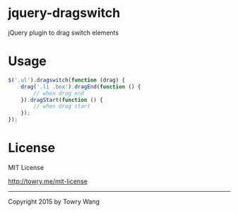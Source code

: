 # jquery-dragswitch

jQuery plugin to drag switch elements

# Usage

```javascript
$('.ul').dragswitch(function (drag) {
	drag('.li .box').dragEnd(function () {
		// when drag end	
	}).dragStart(function () {
		// when drag start
	});
});
```

# License

MIT License

http://towry.me/mit-license

---

Copyright 2015 by Towry Wang
